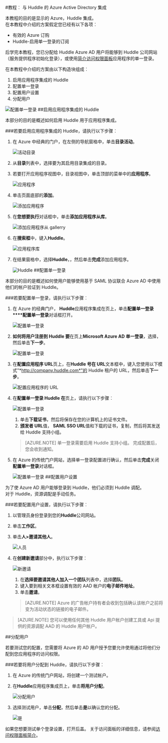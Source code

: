 <properties 
    pageTitle="教程︰ Azure Active Directory 集成与 Huddle |Microsoft Azure" 
    description="了解如何使用 Azure Active Directory Huddle 启用单一登录、 自动化资源调配，以及更多 ！" 
    services="active-directory" 
    authors="jeevansd"  
    documentationCenter="na" 
    manager="femila"/>
<tags 
    ms.service="active-directory" 
    ms.devlang="na" 
    ms.topic="article" 
    ms.tgt_pltfrm="na" 
    ms.workload="identity" 
    ms.date="09/29/2016" 
    ms.author="jeedes" />

#<a name="tutorial-azure-active-directory-integration-with-huddle"></a>教程︰ 与 Huddle 的 Azure Active Directory 集成
  
本教程的目的是显示的 Azure，Huddle 集成。  
在本教程中介绍的方案假定您已经有以下各项︰

-   有效的 Azure 订购
-   Huddle-启用单一登录的订阅
  
后学完本教程，您已分配给 Huddle Azure AD 用户将能够到 Huddle 公司网站 （服务提供程序初始化登录），或使用[简介访问权限面板](active-directory-saas-access-panel-introduction.md)应用程序的单一登录。
  
在本教程中介绍的方案由以下构造块组成︰

1.  启用应用程序集成的 Huddle
2.  配置单一登录
3.  配置用户设置
4.  分配用户

![配置单一登录](./media/active-directory-saas-huddle-tutorial/IC787830.png "配置单一登录")
##<a name="enabling-the-application-integration-for-huddle"></a>启用应用程序集成的 Huddle
  
本部分的目的是概述如何启用 Huddle 用于应用程序集成。

###<a name="to-enable-the-application-integration-for-huddle-perform-the-following-steps"></a>若要启用应用程序集成的 Huddle，请执行以下步骤︰

1.  在 Azure 中经典的门户，在左侧的导航窗格中，单击**目录活动**。

    ![活动目录](./media/active-directory-saas-huddle-tutorial/IC700993.png "活动目录")

2.  从**目录**列表中，选择要为其启用目录集成的目录。

3.  若要打开应用程序视图中，目录视图中，单击顶部的菜单中的**应用程序**。

    ![应用程序](./media/active-directory-saas-huddle-tutorial/IC700994.png "应用程序")

4.  单击页面底部的**添加**。

    ![添加应用程序](./media/active-directory-saas-huddle-tutorial/IC749321.png "添加应用程序")

5.  在**您想要执行**对话框中，单击**添加应用程序从库**。

    ![添加应用程序从 gallerry](./media/active-directory-saas-huddle-tutorial/IC749322.png "添加应用程序从 gallerry")

6.  在**搜索框**中，键入**Huddle**。

    ![应用程序库](./media/active-directory-saas-huddle-tutorial/IC787831.png "应用程序库")

7.  在结果窗格中，选择**Huddle**，，然后单击**完成**添加应用程序。

    ![Huddle](./media/active-directory-saas-huddle-tutorial/IC787832.png "Huddle")
##<a name="configuring-single-sign-on"></a>配置单一登录
  
本部分的目的是概述如何使用户能够使用基于 SAML 协议联合 Azure AD 中使用他们的帐户验证到 Huddle。

###<a name="to-configure-single-sign-on-perform-the-following-steps"></a>若要配置单一登录，请执行以下步骤︰

1.  在 Azure 的经典门户， **Huddle**应用程序集成在页上，单击**配置单一登录****配置单一登录**对话框打开。

    ![配置单一登录](./media/active-directory-saas-huddle-tutorial/IC787833.png "配置单一登录")

2.  **如何将用户注册到 Huddle 要**在页上**Microsoft Azure AD 单一登录**，选择，然后单击**下一步**。

    ![配置单一登录](./media/active-directory-saas-huddle-tutorial/IC787834.png "配置单一登录")

3.  在**配置应用程序 URL**页上，在**Huddle 号在 URL**文本框中，键入您使用以下模式"*http://company.huddle.com*"的 Huddle 租户的 URL，然后单击**下一步**。

    ![配置应用程序的 URL](./media/active-directory-saas-huddle-tutorial/IC787835.png "配置应用程序的 URL")

4.  在**配置单一登录 Huddle 在**页上，请执行以下步骤︰

    ![配置单一登录](./media/active-directory-saas-huddle-tutorial/IC787836.png "配置单一登录")

    1.  单击**下载证书**，然后将保存在您的计算机上的证书文件。
    2.  **颁发者 URL**值， **SAML SSO URL**值和下载的证书，复制，然后将其发送给 Huddle 支持小组。

    >[AZURE.NOTE] 单一登录需要启用 Huddle 支持小组。
完成配置后，您会收到通知。

5.  在 Azure 的传统门户网站，选择单一登录配置进行确认，然后单击**完成**关闭**配置单一登录**对话框。

    ![配置单一登录](./media/active-directory-saas-huddle-tutorial/IC787837.png "配置单一登录")
##<a name="configuring-user-provisioning"></a>配置用户设置
  
为了使 Azure AD 用户能够登录到 Huddle，他们必须到 Huddle 调配。  
对于 Huddle，资源调配是手动任务。

###<a name="to-configure-user-provisioning-perform-the-following-steps"></a>若要配置用户设置，请执行以下步骤︰

1.  以管理员身份登录到您的**Huddle**公司网站。

2.  单击**工作区**。

3.  单击**人\>邀请其他人**。

    ![人员](./media/active-directory-saas-huddle-tutorial/IC787838.png "人员")

4.  在**创建新邀请**部分中，执行以下步骤︰

    ![新邀请](./media/active-directory-saas-huddle-tutorial/IC787839.png "新邀请")

    1.  在**选择要邀请其他人加入一个团队**列表中，选择**团队**。
    2.  键入要到相关文本框设置有效的 AAD 帐户的**电子邮件地址**。
    3.  单击**邀请**。

    >[AZURE.NOTE] Azure 的广告帐户持有者会收到包括确认该帐户之前将变为活动状态的链接的电子邮件。

>[AZURE.NOTE] 您可以使用任何其他 Huddle 用户帐户创建工具或 Api 提供的资源调配 AAD 的 Huddle 用户帐户。

##<a name="assigning-users"></a>分配用户
  
若要测试您的配置，您需要将 Azure 的 AD 用户授予您要允许使用通过将他们分配到您应用程序的访问权限。

###<a name="to-assign-users-to-huddle-perform-the-following-steps"></a>若要将用户分配到 Huddle，请执行以下步骤︰

1.  在 Azure 的传统门户网站，将创建一个测试帐户。

2.  在**Huddle**应用程序集成页上，单击**将用户分配**。

    ![分配用户](./media/active-directory-saas-huddle-tutorial/IC787840.png "分配用户")

3.  选择测试用户，单击**分配**，然后单击**是**以确认您的分配。

    ![是](./media/active-directory-saas-huddle-tutorial/IC767830.png "是")
  
如果您想要测试单个登录设置，打开后盖。 关于访问面板的详细信息，请参阅[访问权限面板简介](active-directory-saas-access-panel-introduction.md)。